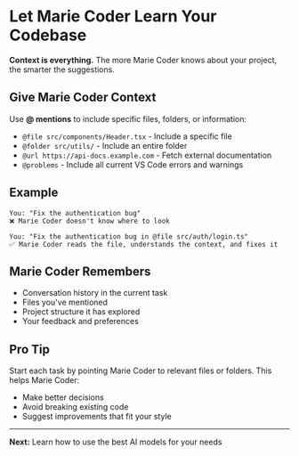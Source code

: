 # Let Marie Coder Learn Your Codebase

**Context is everything.** The more Marie Coder knows about your project, the smarter the suggestions.

## Give Marie Coder Context

Use **@ mentions** to include specific files, folders, or information:

- `@file src/components/Header.tsx` - Include a specific file
- `@folder src/utils/` - Include an entire folder
- `@url https://api-docs.example.com` - Fetch external documentation
- `@problems` - Include all current VS Code errors and warnings

## Example

```
You: "Fix the authentication bug"
❌ Marie Coder doesn't know where to look

You: "Fix the authentication bug in @file src/auth/login.ts"
✅ Marie Coder reads the file, understands the context, and fixes it
```

## Marie Coder Remembers

- Conversation history in the current task
- Files you've mentioned
- Project structure it has explored
- Your feedback and preferences

## Pro Tip

Start each task by pointing Marie Coder to relevant files or folders. This helps Marie Coder:
- Make better decisions
- Avoid breaking existing code
- Suggest improvements that fit your style

---

**Next:** Learn how to use the best AI models for your needs
